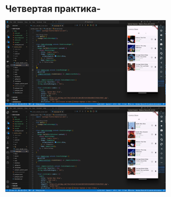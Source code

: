 # Четвертая практика-
![Четвертая практика](https://github.com/AntonTokk/comics_store_PKS_4/blob/main/Screenshot%202024-10-03%20101705.png)
![Четвертая практика](https://github.com/AntonTokk/comics_store_PKS_4/blob/main/Screenshot%202024-10-03%20101628.png)
